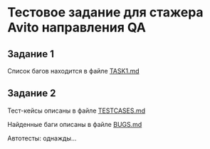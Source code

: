 # Тестовое задание для стажера Avito направления QA
## Задание 1
Список багов находится в файле [TASK1.md](https://github.com/TheSund/Avito-QA-trainee-assignment/blob/main/TASK1.md)
## Задание 2
Тест-кейсы описаны в файле [TESTCASES.md](https://github.com/TheSund/Avito-QA-trainee-assignment/blob/main/TESTCASES.md)

Найденные баги описаны в файле [BUGS.md](https://github.com/TheSund/Avito-QA-trainee-assignment/blob/main/BUGS.md)

Автотесты: однажды...
